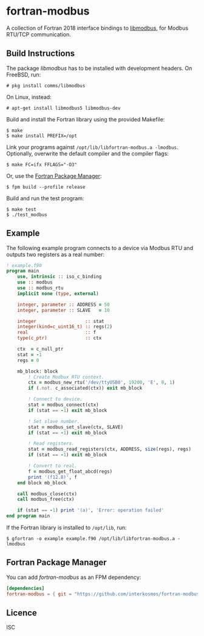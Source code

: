 # fortran-modbus

A collection of Fortran 2018 interface bindings to
[libmodbus](https://libmodbus.org/), for Modbus RTU/TCP communication.

## Build Instructions

The package _libmodbus_ has to be installed with development headers. On
FreeBSD, run:

```
# pkg install comms/libmodbus
```

On Linux, instead:

```
# apt-get install libmodbus5 libmodbus-dev
```

Build and install the Fortran library using the provided Makefile:

```
$ make
$ make install PREFIX=/opt
```

Link your programs against `/opt/lib/libfortran-modbus.a -lmodbus`. Optionally,
overwrite the default compiler and the compiler flags:

```
$ make FC=ifx FFLAGS="-O3"
```

Or, use the [Fortran Package Manager](https://github.com/fortran-lang/fpm):

```
$ fpm build --profile release
```

Build and run the test program:

```
$ make test
$ ./test_modbus
```

## Example

The following example program connects to a device via Modbus RTU and outputs
two registers as a real number:

```fortran
! example.f90
program main
    use, intrinsic :: iso_c_binding
    use :: modbus
    use :: modbus_rtu
    implicit none (type, external)

    integer, parameter :: ADDRESS = 50
    integer, parameter :: SLAVE   = 10

    integer                  :: stat
    integer(kind=c_uint16_t) :: regs(2)
    real                     :: f
    type(c_ptr)              :: ctx

    ctx  = c_null_ptr
    stat = -1
    regs = 0

    mb_block: block
        ! Create Modbux RTU context.
        ctx = modbus_new_rtu('/dev/ttyUSB0', 19200, 'E', 8, 1)
        if (.not. c_associated(ctx)) exit mb_block

        ! Connect to device.
        stat = modbus_connect(ctx)
        if (stat == -1) exit mb_block

        ! Set slave number.
        stat = modbus_set_slave(ctx, SLAVE)
        if (stat == -1) exit mb_block

        ! Read registers.
        stat = modbus_read_registers(ctx, ADDRESS, size(regs), regs)
        if (stat == -1) exit mb_block

        ! Convert to real.
        f = modbus_get_float_abcd(regs)
        print '(f12.8)', f
    end block mb_block

    call modbus_close(ctx)
    call modbus_free(ctx)

    if (stat == -1) print '(a)', 'Error: operation failed'
end program main
```

If the Fortran library is installed to `/opt/lib`, run:

```
$ gfortran -o example example.f90 /opt/lib/libfortran-modbus.a -lmodbus
```

## Fortran Package Manager

You can add *fortran-modbus* as an FPM dependency:

```toml
[dependencies]
fortran-modbus = { git = "https://github.com/interkosmos/fortran-modbus.git" }
```

## Licence

ISC
